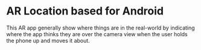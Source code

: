 # AR Location based for Android
This AR app generally show where things are in the real-world by indicating where the app thinks they are over the camera view when the user holds the phone up and moves it about.
